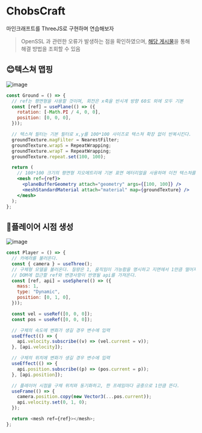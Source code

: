 # ChobsCraft

마인크래프트를 ThreeJS로 구현하며 연습해보자

> OpenSSL 과 관련한 오류가 발생하는 점을 확인하였으며, [해당 게시물](https://velog.io/@kwb020312/%EC%95%8C%EA%B2%8C%EB%90%9C-%EA%B2%83-ERROSSLEVPUNSUPPORTED-%EC%98%A4%EB%A5%98-NODE-%EB%B2%84%EC%A0%84-%EB%8B%A4%EC%9A%B4%ED%95%98%EC%A7%80%EB%A7%88)을 통해 해결 방법을 조회할 수 있음

## 😊텍스쳐 맵핑

![image](https://github.com/kwb020312/ChobsCraft/assets/46777310/61b9d080-8b21-4622-a5cf-ce4abe609b45)

```jsx
const Ground = () => {
  // ref는 평면형을 사용할 것이며, 회전은 x축을 반시계 방향 60도 외에 모두 기본
  const [ref] = usePlane(() => ({
    rotation: [-Math.PI / 4, 0, 0],
    position: [0, 0, 0],
  }));

  // 텍스쳐 필터는 기본 필터로 x,y를 100*100 사이즈로 텍스쳐 확장 없이 반복시킨다.
  groundTexture.magFilter = NearestFilter;
  groundTexture.wrapS = RepeatWrapping;
  groundTexture.wrapT = RepeatWrapping;
  groundTexture.repeat.set(100, 100);

  return (
    // 100*100 크기의 평면형 지오메트리에 기본 표면 메터리얼을 사용하며 이전 텍스쳐를 맵핑시킨다.
    <mesh ref={ref}>
      <planeBufferGeometry attach="geometry" args={[100, 100]} />
      <meshStandardMaterial attach="material" map={groundTexture} />
    </mesh>
  );
};
```

## 🤗플레이어 시점 생성

![image](https://github.com/kwb020312/ChobsCraft/assets/46777310/c0cb603a-0fbd-4a4d-be7a-a3a65679986d)

```javascript
const Player = () => {
  // 카메라를 불러온다.
  const { camera } = useThree();
  // 구체형 모델을 불러온다. 질량은 1, 움직임이 가능함을 명시하고 지면에서 1만큼 떨어져있음
  // DOM에 접근할 ref와 변경사항이 반영될 api를 가져온다.
  const [ref, api] = useSphere(() => ({
    mass: 1,
    type: "Dynamic",
    position: [0, 1, 0],
  }));

  const vel = useRef([0, 0, 0]);
  const pos = useRef([0, 0, 0]);

  // 구체의 속도에 변화가 생길 경우 변수에 입력
  useEffect(() => {
    api.velocity.subscribe((v) => (vel.current = v));
  }, [api.velocity]);

  // 구체의 위치에 변화가 생길 경우 변수에 입력
  useEffect(() => {
    api.position.subscribe((p) => (pos.current = p));
  }, [api.position]);

  // 플레이어 시점을 구체 위치와 동기화하고, 한 프레임마다 공중으로 1만큼 뜬다.
  useFrame(() => {
    camera.position.copy(new Vector3(...pos.current));
    api.velocity.set(0, 1, 0);
  });

  return <mesh ref={ref}></mesh>;
};
```
